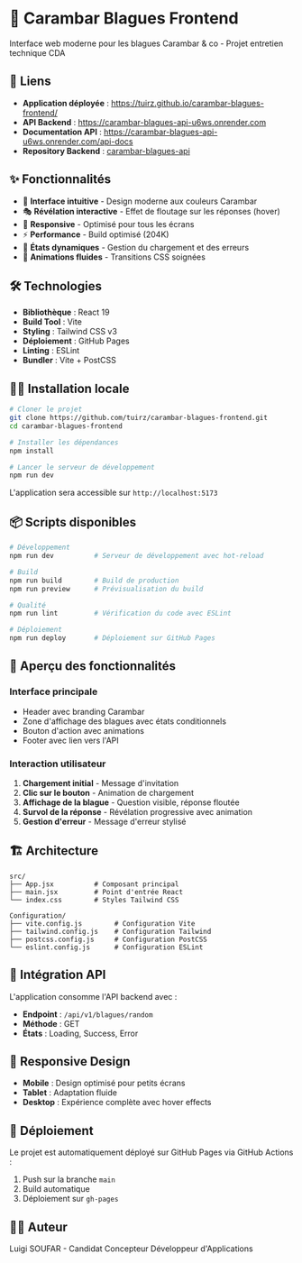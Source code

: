 # 🍬 Carambar Blagues Frontend 

Interface web moderne pour les blagues Carambar & co - Projet entretien technique CDA

## 🚀 Liens

- **Application déployée** : https://tuirz.github.io/carambar-blagues-frontend/
- **API Backend** : https://carambar-blagues-api-u6ws.onrender.com
- **Documentation API** : https://carambar-blagues-api-u6ws.onrender.com/api-docs
- **Repository Backend** : [carambar-blagues-api](https://github.com/tuirz/carambar-blagues-api)

## ✨ Fonctionnalités

- 🎯 **Interface intuitive** - Design moderne aux couleurs Carambar
- 🎭 **Révélation interactive** - Effet de floutage sur les réponses (hover)
- 📱 **Responsive** - Optimisé pour tous les écrans
- ⚡️ **Performance** - Build optimisé (204K)
- 🔄 **États dynamiques** - Gestion du chargement et des erreurs
- 🎨 **Animations fluides** - Transitions CSS soignées

## 🛠️ Technologies

- **Bibliothèque** : React 19
- **Build Tool** : Vite
- **Styling** : Tailwind CSS v3
- **Déploiement** : GitHub Pages
- **Linting** : ESLint
- **Bundler** : Vite + PostCSS

## 🏃‍♂️ Installation locale

```bash
# Cloner le projet
git clone https://github.com/tuirz/carambar-blagues-frontend.git
cd carambar-blagues-frontend

# Installer les dépendances
npm install

# Lancer le serveur de développement
npm run dev
```

L'application sera accessible sur `http://localhost:5173`

## 📦 Scripts disponibles

```bash
# Développement
npm run dev          # Serveur de développement avec hot-reload

# Build
npm run build        # Build de production
npm run preview      # Prévisualisation du build

# Qualité
npm run lint         # Vérification du code avec ESLint

# Déploiement
npm run deploy       # Déploiement sur GitHub Pages
```

## 🎨 Aperçu des fonctionnalités

### Interface principale
- Header avec branding Carambar
- Zone d'affichage des blagues avec états conditionnels
- Bouton d'action avec animations
- Footer avec lien vers l'API

### Interaction utilisateur
1. **Chargement initial** - Message d'invitation
2. **Clic sur le bouton** - Animation de chargement
3. **Affichage de la blague** - Question visible, réponse floutée
4. **Survol de la réponse** - Révélation progressive avec animation
5. **Gestion d'erreur** - Message d'erreur stylisé

## 🏗️ Architecture

```
src/
├── App.jsx          # Composant principal
├── main.jsx         # Point d'entrée React
└── index.css        # Styles Tailwind CSS

Configuration/
├── vite.config.js        # Configuration Vite
├── tailwind.config.js    # Configuration Tailwind
├── postcss.config.js     # Configuration PostCSS
└── eslint.config.js      # Configuration ESLint
```

## 🎯 Intégration API

L'application consomme l'API backend avec :
- **Endpoint** : `/api/v1/blagues/random`
- **Méthode** : GET
- **États** : Loading, Success, Error

## 📱 Responsive Design

- **Mobile** : Design optimisé pour petits écrans
- **Tablet** : Adaptation fluide
- **Desktop** : Expérience complète avec hover effects

## 🚀 Déploiement

Le projet est automatiquement déployé sur GitHub Pages via GitHub Actions :
1. Push sur la branche `main`
2. Build automatique
3. Déploiement sur `gh-pages`

## 👨‍💻 Auteur

Luigi SOUFAR - Candidat Concepteur Développeur d'Applications
